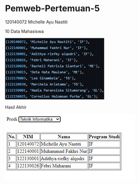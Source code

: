 # Pemweb-Pertemuan-5
120140072 Michelle Ayu Nastiti

10 Data Mahasiswa

![Data Mahasiswa](data.png)

Hasil Akhir

![Hasil](123.png)
